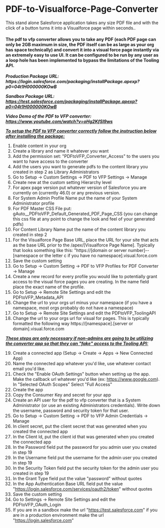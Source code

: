 # PDF-to-Visualforce-Page-Converter
This stand alone Salesforce application takes any size PDF file and with the click of a button turns it into a Visualforce page within seconds.. 

<html>
<h4>The pdf to vfp converter allows you to take any PDF (each PDF page can only be 2GB maximum in size, the PDF itself can be as large as your org has space technically) and convert it into a visual force page instantly via an extremely
easy to use UI. 
It can be configured to be run by any user as a loop hole has been implemented to bypass the limitations of the Tooling API.</h4>

<p><b><i>Production Package URL: https://login.salesforce.com/packaging/installPackage.apexp?p0=04t1H000000KOwB

Sandbox Package URL: https://test.salesforce.com/packaging/installPackage.apexp?p0=04t1H000000KOwB</i></b></p>

<b><i>Video Demo of the PDF to VFP converter: https://www.youtube.com/watch?v=oHg2KfSI9ws</i></b>

<b><i><u>To setup the PDF to VFP converter correctly follow the instruction below after installing the package:</u></i></b>

1) Enable content in your org
2) Create a library and name it whatever you want
3) Add the permission set: "PDFtoVFP_Converter_Access" to the users you want to have access to the converter
4) Add the users you want to generate pdfs to the content library you created in step 2 as Library Administrators
5) Go to Setup -> Custom Settings -> PDF to VFP Settings -> Manage
6) Create new at the custom setting Hierarchy level
7) For apex page version put whatever version of Salesforce you are currently on (currently 46.0) or any previous version. 
8) For System Admin Profile Name put the name of your System Administrator profile
9) For PDF Master CSS File put: gAuto__PDFtoVFP_Default_Generated_PDF_Page_CSS (you can change this css file at any point to change the look and feel of your generated pdfs)
10) For Content Library Name put the name of the content library you created in step 2
11) For the Visualforce Page Base URL, place the URL for your site that acts as the base URL prior to the /apex/[Visualforce Page Name].
Typically that looks something like this: 
"https://[domain or server number]--[namespace or the letter c if you have no namespace].visual.force.com
12) Save the custom setting
13) Go to Setup -> Custom Setting -> PDF to VFP Profiles for PDF Converter -> Manage
14) Create a new record for every profile you would like to potentially grant access to the visual force pages you are creating. In the name field place the exact name of the profile. 
15) Go to Setup -> Remote Site Settings and edit the PDFtoVFP_Metadata_API
16) Change the url to your orgs url minus your namespace (if you have a namespace, most orgs probably do not have a namespace)
17) Go to Setup -> Remote Site Settings and edit the PDFtoVFP_ToolingAPI
18) Change the url to your orgs url for visual for pages. This is typically formatted the following way https://[namespace].[server or domain].visual.force.com


<b><i><u>These steps are only necessary if non-admins are going to be utilizing the converter app so that they can "fake" access to the Tooling API:</u></b></i>

19) Create a connected app (Setup -> Create -> Apps -> New Connected App)
20) Name the connected app whatever you'd like, use whatever contact email you'd like.
21) Check the "Enable OAuth Settings" button when setting up the app. Make the callback url whatever you'd like (ex: https://www.google.com). In "Selected OAuth Scopes" Select "Full Access"
22) Create the app
23) Copy the Consumer Key and secret for your app
24) Create an API user for the pdf to vfp converter that is a System Administrator (or use an existing Administrators credentials). Write down the username, password and security token for that user.
25) Go to Setup -> Custom Setting -> PDF to VFP Admin Credentials -> Manage
26) In client secret, put the client secret that was generated when you created the connected app
27) In the Client Id, put the client id that was generated when you created the connected app
28) In the Password field put the password for you admin user you created in step 19
29) In the Username field put the username for the admin user you created in step 19
30) In the Security Token field put the security token for the admin user you created in step 19
31) In the Grant Type field put the value "password" without quotes
32) In the App Authentication Base URL field put the value "https://login.salesforce.com/services/oauth2/token" without quotes
33) Save the custom setting
34) Go to Settings -> Remote Site Settings and edit the PDFtoVFP_OAuth_Login
35) If you are in a sandbox make the url "https://test.salesforce.com" if you are in a production environment make the url "https://login.salesforce.com"
<html>
